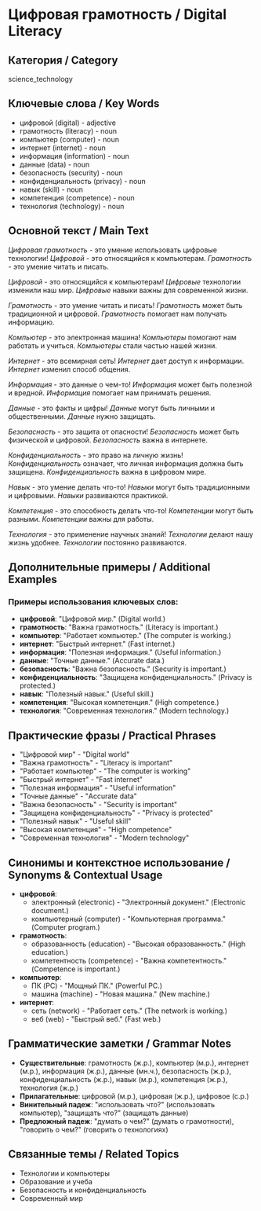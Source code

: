 # Цифровая грамотность / Digital Literacy

## Категория / Category
science_technology


## Ключевые слова / Key Words
- цифровой (digital) - adjective
- грамотность (literacy) - noun
- компьютер (computer) - noun
- интернет (internet) - noun
- информация (information) - noun
- данные (data) - noun
- безопасность (security) - noun
- конфиденциальность (privacy) - noun
- навык (skill) - noun
- компетенция (competence) - noun
- технология (technology) - noun

## Основной текст / Main Text

*Цифровая грамотность* - это умение использовать цифровые технологии! *Цифровой* - это относящийся к компьютерам. *Грамотность* - это умение читать и писать.

*Цифровой* - это относящийся к компьютерам! *Цифровые* технологии изменили наш мир. *Цифровые* навыки важны для современной жизни.

*Грамотность* - это умение читать и писать! *Грамотность* может быть традиционной и цифровой. *Грамотность* помогает нам получать информацию.

*Компьютер* - это электронная машина! *Компьютеры* помогают нам работать и учиться. *Компьютеры* стали частью нашей жизни.

*Интернет* - это всемирная сеть! *Интернет* дает доступ к информации. *Интернет* изменил способ общения.

*Информация* - это данные о чем-то! *Информация* может быть полезной и вредной. *Информация* помогает нам принимать решения.

*Данные* - это факты и цифры! *Данные* могут быть личными и общественными. *Данные* нужно защищать.

*Безопасность* - это защита от опасности! *Безопасность* может быть физической и цифровой. *Безопасность* важна в интернете.

*Конфиденциальность* - это право на личную жизнь! *Конфиденциальность* означает, что личная информация должна быть защищена. *Конфиденциальность* важна в цифровом мире.

*Навык* - это умение делать что-то! *Навыки* могут быть традиционными и цифровыми. *Навыки* развиваются практикой.

*Компетенция* - это способность делать что-то! *Компетенции* могут быть разными. *Компетенции* важны для работы.

*Технология* - это применение научных знаний! *Технологии* делают нашу жизнь удобнее. *Технологии* постоянно развиваются.

## Дополнительные примеры / Additional Examples

### Примеры использования ключевых слов:
- **цифровой**: "Цифровой мир." (Digital world.)
- **грамотность**: "Важна грамотность." (Literacy is important.)
- **компьютер**: "Работает компьютер." (The computer is working.)
- **интернет**: "Быстрый интернет." (Fast internet.)
- **информация**: "Полезная информация." (Useful information.)
- **данные**: "Точные данные." (Accurate data.)
- **безопасность**: "Важна безопасность." (Security is important.)
- **конфиденциальность**: "Защищена конфиденциальность." (Privacy is protected.)
- **навык**: "Полезный навык." (Useful skill.)
- **компетенция**: "Высокая компетенция." (High competence.)
- **технология**: "Современная технология." (Modern technology.)

## Практические фразы / Practical Phrases

- "Цифровой мир" - "Digital world"
- "Важна грамотность" - "Literacy is important"
- "Работает компьютер" - "The computer is working"
- "Быстрый интернет" - "Fast internet"
- "Полезная информация" - "Useful information"
- "Точные данные" - "Accurate data"
- "Важна безопасность" - "Security is important"
- "Защищена конфиденциальность" - "Privacy is protected"
- "Полезный навык" - "Useful skill"
- "Высокая компетенция" - "High competence"
- "Современная технология" - "Modern technology"

## Синонимы и контекстное использование / Synonyms & Contextual Usage

- **цифровой**: 
  - электронный (electronic) - "Электронный документ." (Electronic document.)
  - компьютерный (computer) - "Компьютерная программа." (Computer program.)
- **грамотность**: 
  - образованность (education) - "Высокая образованность." (High education.)
  - компетентность (competence) - "Важна компетентность." (Competence is important.)
- **компьютер**: 
  - ПК (PC) - "Мощный ПК." (Powerful PC.)
  - машина (machine) - "Новая машина." (New machine.)
- **интернет**: 
  - сеть (network) - "Работает сеть." (The network is working.)
  - веб (web) - "Быстрый веб." (Fast web.)

## Грамматические заметки / Grammar Notes

- **Существительные**: грамотность (ж.р.), компьютер (м.р.), интернет (м.р.), информация (ж.р.), данные (мн.ч.), безопасность (ж.р.), конфиденциальность (ж.р.), навык (м.р.), компетенция (ж.р.), технология (ж.р.)
- **Прилагательные**: цифровой (м.р.), цифровая (ж.р.), цифровое (с.р.)
- **Винительный падеж**: "использовать что?" (использовать компьютер), "защищать что?" (защищать данные)
- **Предложный падеж**: "думать о чем?" (думать о грамотности), "говорить о чем?" (говорить о технологиях)

## Связанные темы / Related Topics

- Технологии и компьютеры
- Образование и учеба
- Безопасность и конфиденциальность
- Современный мир
